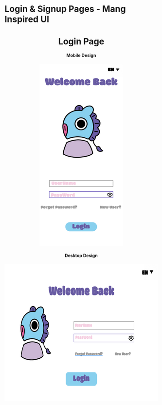 # Login & Signup Pages - Mang Inspired UI
<div align="center" style="border-bottom: none;">
  <h1 style="border-bottom: none; margin-bottom: 0;">Login Page</h1>
  <h4>Mobile Design</h4>
  <img src="images/mobile-ui-design.jpg" height="600">
  <h4>Desktop Design<h4>
  <img src="images/desktop-ui-design.jpg" height="450">
</div>
